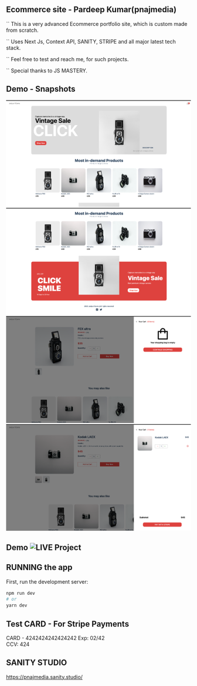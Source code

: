##  Ecommerce site - Pardeep Kumar(pnajmedia)
`` This is a very advanced Ecommerce portfolio site, which is custom made from scratch.

`` Uses Next Js, Context API, SANITY, STRIPE and all major latest tech stack.

`` Feel free to test and reach me, for such projects.

`` Special thanks to JS MASTERY.


## Demo - Snapshots 
![demo Landing page](https://github.com/pnajmedia/e_commerce_22/blob/main/DEMO/Demo_landing_1.png)
![demo Landing page](https://github.com/pnajmedia/e_commerce_22/blob/main/DEMO/Demo_Landing_page.png)
![demo Landing page](https://github.com/pnajmedia/e_commerce_22/blob/main/DEMO/demo3.png)
![demo Landing page](https://github.com/pnajmedia/e_commerce_22/blob/main/DEMO/demo4.png)

## Demo ![LIVE Project](https://pnajecom.netlify.app/) 

## RUNNING the app

First, run the development server:

```bash
npm run dev
# or
yarn dev
```

## Test CARD - For Stripe Payments
CARD - 4242424242424242
Exp: 02/42  
CCV: 424


## SANITY STUDIO
https://pnajmedia.sanity.studio/


